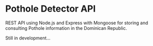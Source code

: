 # Pothole Detector API

REST API using Node.js and Express with Mongoose for storing and consulting Pothole
information in the Dominican Republic.

Still in development...
